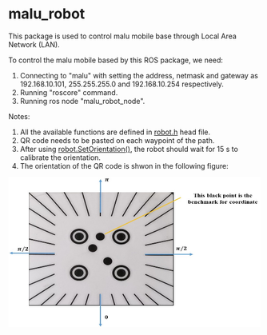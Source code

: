 # malu_robot
This package is used to control malu mobile base through Local Area Network (LAN).

To control the malu mobile based by this ROS package, we need:
1. Connecting to "malu" with setting the address, netmask and gateway as 192.168.10.101, 255.255.255.0 and 192.168.10.254 respectively.
2. Running "roscore" command.
3. Running ros node "malu_robot_node".

Notes: 
1. All the available functions are defined in [robot.h](https://github.com/jiaweimeng/malu_robot/blob/master/include/malu_robot/robot.h) head file.
2. QR code needs to be pasted on each waypoint of the path.
3. After using [robot.SetOrientation()](https://github.com/jiaweimeng/malu_robot/blob/master/include/malu_robot/robot.h), the robot should wait for 15 s to calibrate the orientation.
4. The orientation of the QR code is shwon in the following figure:
<p align="center">
  <img width="600" height="300" src="https://github.com/jiaweimeng/malu_robot/blob/master/qr_code.jpg">
</p>
